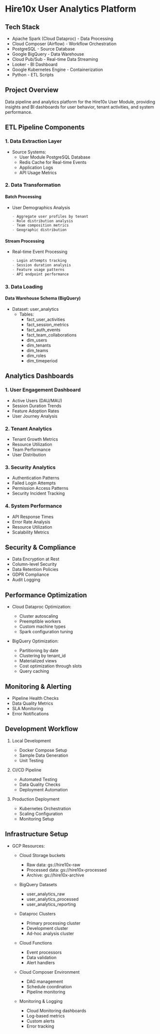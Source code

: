 # Hire10x User Analytics Platform

## Tech Stack
- Apache Spark (Cloud Dataproc) - Data Processing
- Cloud Composer (Airflow) - Workflow Orchestration
- PostgreSQL - Source Database
- Google BigQuery - Data Warehouse
- Cloud Pub/Sub - Real-time Data Streaming
- Looker - BI Dashboard
- Google Kubernetes Engine - Containerization
- Python - ETL Scripts

## Project Overview
Data pipeline and analytics platform for the Hire10x User Module, providing insights and BI dashboards for user behavior, tenant activities, and system performance.

## ETL Pipeline Components

### 1. Data Extraction Layer
- Source Systems:
  - User Module PostgreSQL Database
  - Redis Cache for Real-time Events
  - Application Logs
  - API Usage Metrics

### 2. Data Transformation
#### Batch Processing
- User Demographics Analysis
  ```python
  - Aggregate user profiles by tenant
  - Role distribution analysis
  - Team composition metrics
  - Geographic distribution
  ```

#### Stream Processing
- Real-time Event Processing
  ```python
  - Login attempts tracking
  - Session duration analysis
  - Feature usage patterns
  - API endpoint performance
  ```

### 3. Data Loading
#### Data Warehouse Schema (BigQuery)
- Dataset: user_analytics
  - Tables:
    - fact_user_activities
    - fact_session_metrics
    - fact_auth_events
    - fact_team_collaborations
    - dim_users
    - dim_tenants
    - dim_teams
    - dim_roles
    - dim_timeperiod

## Analytics Dashboards

### 1. User Engagement Dashboard
- Active Users (DAU/MAU)
- Session Duration Trends
- Feature Adoption Rates
- User Journey Analysis

### 2. Tenant Analytics
- Tenant Growth Metrics
- Resource Utilization
- Team Performance
- User Distribution

### 3. Security Analytics
- Authentication Patterns
- Failed Login Attempts
- Permission Access Patterns
- Security Incident Tracking

### 4. System Performance
- API Response Times
- Error Rate Analysis
- Resource Utilization
- Scalability Metrics

## Security & Compliance
- Data Encryption at Rest
- Column-level Security
- Data Retention Policies
- GDPR Compliance
- Audit Logging

## Performance Optimization
- Cloud Dataproc Optimization:
  - Cluster autoscaling
  - Preemptible workers
  - Custom machine types
  - Spark configuration tuning
  
- BigQuery Optimization:
  - Partitioning by date
  - Clustering by tenant_id
  - Materialized views
  - Cost optimization through slots
  - Query caching

## Monitoring & Alerting
- Pipeline Health Checks
- Data Quality Metrics
- SLA Monitoring
- Error Notifications

## Development Workflow
1. Local Development
   - Docker Compose Setup
   - Sample Data Generation
   - Unit Testing

2. CI/CD Pipeline
   - Automated Testing
   - Data Quality Checks
   - Deployment Automation

3. Production Deployment
   - Kubernetes Orchestration
   - Scaling Configuration
   - Monitoring Setup

## Infrastructure Setup
- GCP Resources:
  - Cloud Storage buckets
    - Raw data: gs://hire10x-raw
    - Processed data: gs://hire10x-processed
    - Archive: gs://hire10x-archive
  
  - BigQuery Datasets
    - user_analytics_raw
    - user_analytics_processed
    - user_analytics_reporting
  
  - Dataproc Clusters
    - Primary processing cluster
    - Development cluster
    - Ad-hoc analysis cluster
  
  - Cloud Functions
    - Event processors
    - Data validation
    - Alert handlers
  
  - Cloud Composer Environment
    - DAG management
    - Schedule coordination
    - Pipeline monitoring

  - Monitoring & Logging
    - Cloud Monitoring dashboards
    - Log-based metrics
    - Custom alerts
    - Error tracking

